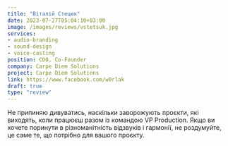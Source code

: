 ```yaml
---
title: "Віталій Стецюк"
date: 2023-07-27T05:04:10+03:00
image: /images/reviews/vstetsuk.jpg
services:
- audio-branding
- sound-design
- voice-casting
position: CDO, Co-Founder
company: Carpe Diem Solutions
project: Carpe Diem Solutions
link: https://www.facebook.com/w0rlak
draft: true
type: "review"
---
```


Не припиняю дивуватись, наскільки заворожують проєкти, які виходять, коли працюєш разом із командою VP Production. Якщо ви хочете поринути в різноманітність відзвуків і гармонії, не роздумуйте, це саме те, що потрібно для вашого проєкту.